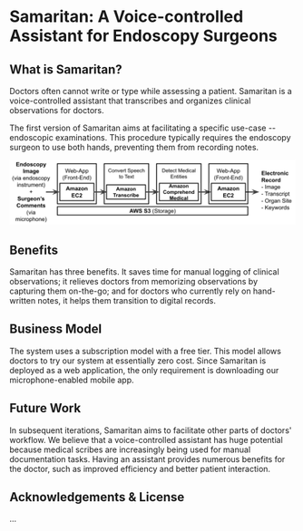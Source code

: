 # Samaritan: A Voice-controlled Assistant for Endoscopy Surgeons

## What is Samaritan? 
Doctors often cannot write or type while assessing a patient. Samaritan is a voice-controlled assistant that transcribes and organizes clinical observations for doctors. 

The first version of Samaritan aims at facilitating a specific use-case -- endoscopic examinations. This procedure typically requires the endoscopy surgeon to use both hands, preventing them from recording notes. 

![Technical Pipeline](tech_pipeline.png)

## Benefits
Samaritan has three benefits. It saves time for manual logging of clinical observations; it relieves doctors from memorizing observations by capturing them on-the-go; and for doctors who currently rely on hand-written notes, it helps them transition to digital records. 

## Business Model
The system uses a subscription model with a free tier. This model allows doctors to try our system at essentially zero cost. Since Samaritan is deployed as a web application, the only requirement is downloading our microphone-enabled mobile app. 

## Future Work
In subsequent iterations, Samaritan aims to facilitate other parts of doctors' workflow. We believe that a voice-controlled assistant has huge potential because medical scribes are increasingly being used for manual documentation tasks. Having an assistant provides numerous benefits for the doctor, such as improved efficiency and better patient interaction. 

## Acknowledgements & License
...

